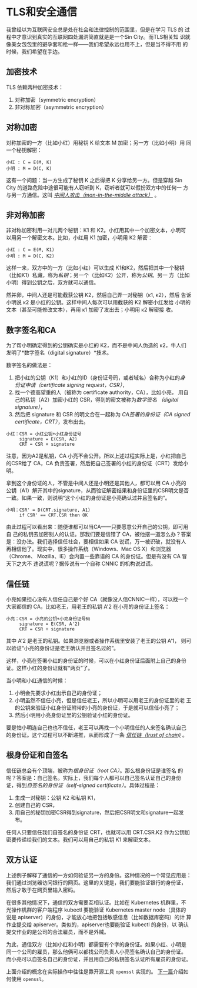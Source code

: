 # TLS和安全通信

我曾经以为互联网安全总是处在社会和法律控制的范围里，但是在学习 TLS 的
过程中才意识到真实的互联网四处漏洞简直就是是一个Sin City。而TLS相关知
识就像美女包包里的避孕套和枪一样——我们希望永远也用不上，但是当不得不用
的时候，我们希望在手边。


## 加密技术

TLS 依赖两种加密技术：

1. 对称加密（symmetric encryption）
1. 非对称加密（asymmetric encryption）


## 对称加密

对称加密的一方（比如小红）用秘钥 K 给文本 M 加密；另一方（比如小明）用
同一个秘钥解密：

```
小红 : C = E(M, K)
小明 : M = D(C, K)
```

这有一个问题：当一方生成了秘钥 K 之后得把 K 分享给另一方。但是穿越 Sin
City 的道路危险中途很可能有人窃听到 K，窃听者就可以假扮双方中的任何一
方与另一方通信。这叫
*[中间人攻击（man-in-the-middle attack）](https://en.wikipedia.org/wiki/Man-in-the-middle_attack)*
。


## 非对称加密

非对称加密利用一对儿两个秘钥：K1 和 K2。小红用其中一个加密文本，小明可
以用另一个解密文本。比如，小红用 K1 加密，小明用 K2 解密：

```
小红 : C = E(M, K1)
小明 : M = D(C, K2)
```

这样一来，双方中的一方（比如小红）可以生成 K1和K2，然后把其中一个秘钥
（比如K1）私藏，称为*私钥*；另一个（比如K2）公开，称为*公钥*。另一
方（比如小明）得到公钥之后，双方就可以通信。

然并卵，中间人还是可能截获公钥 K2，然后自己弄一对秘钥（κ1, κ2），然后
告诉小明说 κ2 是小红的公钥。这样中间人每次可以用截获的 K2 解密小红发给
小明的文本（甚至可能修改文本），再用 κ1 加密了发出去；小明用 κ2 解密接
收。


## 数字签名和CA

为了帮小明确定得到的公钥确实是小红的 K2，而不是中间人伪造的 κ2，牛人们
发明了*数字签名（digital signature）*技术。

数字签名的做法是：

1. 把小红的公钥（K1）和小红的ID（身份证号码，或者域名）合称为小红的*身
   份证申请（certificate signing request，CSR）*，
1. 找一个德高望重的人（被称为 certificate authority，CA），比如小亮，
   用自己的私钥（A2）加密小红的 CSR，得到的密文被称为*数字签名
   （digital signature）*，
1. 然后把 signature 和 CSR 的明文合在一起称为 *CA签署的身份证（CA
   signed certificate，CRT）*，发布出去。

```
小红：CSR = 小红公钥+小红身份证号
     signature = E(CSR, A2)
     CRT = CSR + signature
```

注意，因为A2是私钥，CA 小亮不会公开。所以上述过程实际上是，小红把自己
的CSR给了 CA，CA 负责签署，然后把自己签署的小红的身份证（CRT）发给小明。

拿到这个身份证的人，不管是中间人还是小明还是其他人，都可以用 CA 小亮的
公钥（A1）解开其中的signature，从而验证解密结果和身份证里的CSR明文是否
一致。如果一致，则说明“这个小红的身份证是小亮确认过并且签名的”。

```
小明：CSR' = D(CRT.signature, A1)
     if CSR' == CRT.CSR then OK
```

由此过程可以看出来：随便谁都可以当CA——只要愿意公开自己的公钥，即可用自
己的私钥去加密别人的认证。那我们要是信错了 CA，被他摆一道怎么办？答案
是：没办法。我们选择信任社会，要相信如果 CA 说谎，万一被识破，就没有人
再相信他了。现实中，很多操作系统（Windows、Mac OS X）和浏览器（Chrome、
Mozilla、IE）会内置一些靠谱的 CA 的身份证。但是有没有 CA 冒天下之大不
违说谎呢？据传说有一个自称 CNNIC 的机构说过谎。

## 信任链

小亮如果担心没有人信任自己是个好 CA（就像没人信CNNIC一样），可以找一个
大家都信的 CA，比如老王，用老王的私钥 A'2 在小亮的身份证上签名：

```
小亮：CSR = 小亮的公钥+小亮身份证号码
     signature = E(CSR, A'2)
     CRT = CSR + signature
```

其中 A'2 是老王的私钥。如果浏览器或者操作系统里安装了老王的公钥 A'1，
则可以验证“小亮的身份证是老王确认并且签名过的”。

这样，小亮在签署小红的身份证的时候，可以在小红身份证后面附上自己的身份
证。这样小红的身份证就有“两页”了。

当小明和小红通信的时候：

1. 小明会先要求小红出示自己的身份证；
1. 小明虽然不信任小亮，但是信任老王，所以小明可以用老王的身份证里的老
   王的公钥来验证小红身份证附带的小亮的身份证，于是就可以信任小亮了；
1. 然后小明用小亮身份证里的公钥验证小红的身份证。

要是怕小明连自己也也不信任，老王可以再找一个小明信任的人来签名确认自己
的身份证。这个过程可以不断递推，从而形成了一条
[*信任链（trust of chain)*](https://en.wikipedia.org/wiki/Chain_of_trust)
。

## 根身份证和自签名

信任链总会有个顶端，被称为*根身份证（root CA）*。那么根身份证是谁签名
的呢？答案是：自己签名。实际上，我们每个人都可以自己签名认证自己的身份
证，得到*自签名的身份证（self-signed certificate）*。具体过程是：

1. 生成一对秘钥：公钥 K2 和私钥 K1，
2. 创建自己的 CSR，
3. 用自己的秘钥加密CSR得到signature，然后把CSR明文和signature一起发布。

任何人只要信任我们自签名的身份证 CRT，也就可以用 CRT.CSR.K2 作为公钥加
密要传递给我们的文本。我们可以用自己的私钥 K1 来解密文本。

## 双方认证

上述例子解释了通信的一方如何验证另一方的身份。这种情况的一个常见应用是：
我们通过浏览器访问银行的网页。这里的关键是，我们要能验证银行的身份证，
然后才敢于在网页里输入密码。

在很多其他情况下，通信的双方需要互相认证。比如在 Kubernetes 机群里，不
光操作机群的客户端程序 kubectl 要能验证 Kubernetes master node（具体的
说是 apiserver）的身份，才能放心地把包括敏感信息（比如数据库密码）的计
算作业提交给 apiserver。类似的，apiserver也要能验证 kubectl 的身份，以
确认提交作业的是公司的合法雇员，而不是外贼。

为此，通信双方（比如小红和小明）都需要有个字的身份证。如果小红、小明是
同一个公司的雇员，那么他俩可以都找公司负责人小亮签名确认自己的身份证。
而小亮可以自签名自己的身份证，并且用自己的私钥签名认证所有雇员的身份证。

上面介绍的概念在实际操作中往往是靠开源工具 `openssl` 实现的。
[下一篇](./openssl.md)介绍如何使用 `openssl`。
